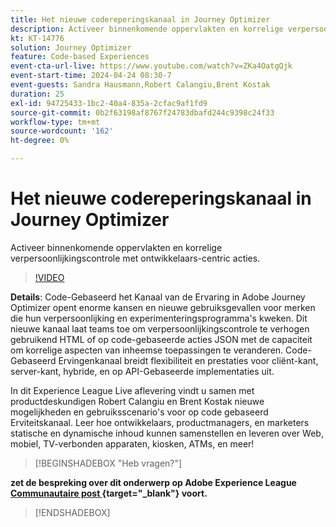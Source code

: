 ```yaml
---
title: Het nieuwe codereperingskanaal in Journey Optimizer
description: Activeer binnenkomende oppervlakten en korrelige verpersoonlijkingscontrole met ontwikkelaars-centric acties.
kt: KT-14776
solution: Journey Optimizer
feature: Code-based Experiences
event-cta-url-live: https://www.youtube.com/watch?v=ZKa4OatgQjk
event-start-time: 2024-04-24 08:30-7
event-guests: Sandra Hausmann,Robert Calangiu,Brent Kostak
duration: 25
exl-id: 94725433-1bc2-40a4-835a-2cfac9af1fd9
source-git-commit: 0b2f63198af8767f24783dbafd244c9398c24f33
workflow-type: tm+mt
source-wordcount: '162'
ht-degree: 0%

---
```


# Het nieuwe codereperingskanaal in Journey Optimizer

Activeer binnenkomende oppervlakten en korrelige verpersoonlijkingscontrole met ontwikkelaars-centric acties.

>[!VIDEO](https://video.tv.adobe.com/v/3428095/?quality=12&learn=on)

**Details**: Code-Gebaseerd het Kanaal van de Ervaring in Adobe Journey Optimizer opent enorme kansen en nieuwe gebruiksgevallen voor merken die hun verpersoonlijking en experimenteringsprogramma&#39;s kweken. Dit nieuwe kanaal laat teams toe om verpersoonlijkingscontrole te verhogen gebruikend HTML of op code-gebaseerde acties JSON met de capaciteit om korrelige aspecten van inheemse toepassingen te veranderen. Code-Gebaseerd Ervingenkanaal breidt flexibiliteit en prestaties voor cliënt-kant, server-kant, hybride, en op API-Gebaseerde implementaties uit.

In dit Experience League Live aflevering vindt u samen met productdeskundigen Robert Calangiu en Brent Kostak nieuwe mogelijkheden en gebruiksscenario&#39;s voor op code gebaseerd Erviteitskanaal. Leer hoe ontwikkelaars, productmanagers, en marketers statische en dynamische inhoud kunnen samenstellen en leveren over Web, mobiel, TV-verbonden apparaten, kiosken, ATMs, en meer!

>[!BEGINSHADEBOX  &quot;Heb vragen?&quot;]

**zet de bespreking over dit onderwerp op Adobe Experience League [ Communautaire post ](https://experienceleaguecommunities.adobe.com/t5/journey-optimizer-discussions/experience-league-live-post-session-discussion-new-code-based/m-p/668305#M205){target="_blank"}  voort.**

>[!ENDSHADEBOX]
